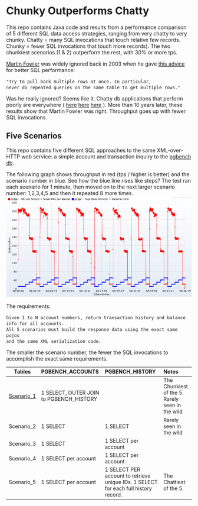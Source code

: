 Chunky Outperforms Chatty
====================

This repo contains Java code and results from a performance comparison of 5 different SQL data access strategies, ranging from very chatty to very chunky.  Chatty = many SQL invocations that touch relative few records.  Chunky = fewer SQL invocations that touch more records).  The two chunkiest scenarios (1 & 2) outperform the rest, with 30% or more tps.

[Martin Fowler](http://martinfowler.com/) was widely ignored back in 2003 when he gave [this advice](http://www.informit.com/articles/article.aspx?p=30661&seqNum=3) for better SQL performance:

```
"Try to pull back multiple rows at once. In particular, 
never do repeated queries on the same table to get multiple rows."
```

Was he really ignored?  Seems like it.  Chatty db applications that perform poorly are everywhere ( [here](http://apmblog.compuware.com/2010/06/15/top-10-performance-problems-taken-from-zappos-monster-and-co/) [here](http://blogs.msdn.com/b/alikl/archive/2008/04/28/performance-sin-chatty-database-access-and-loops-plus-another-free-performance-tool.aspx) [here](http://dotnet.dzone.com/news/select-n1-problem-%E2%80%93-how)  ).  More than 10 years later, these results show that Martin Fowler was right.  Throughput goes up with fewer SQL invocations.  

Five Scenarios
--------------
This repo contains five different SQL approaches to the same XML-over-HTTP web service:  a simple account and transaction inquiry to the [pgbench db](http://www.postgresql.org/docs/9.2/static/pgbench.html).  

The following graph shows throughput in red (tps / higher is better) and the scenario number in blue.
See how the blue line rises like steps?  The test ran each scenario for 1 minute, then moved on to the next larger scenario number:  1,2,3,4,5 and then it repeated 8 more times.
![Inquiry for 5 accountIds](https://github.com/eostermueller/chunkyOutperformsChatty/blob/master/results/fiveAccounts/tps-by-scenario.png)

The requirements:  

```
Given 1 to N account numbers, return transaction history and balance info for all accounts.  
All 5 scenarios must build the response data using the exact same pojos 
and the same XML serialization code.
```

The smaller the scenario number, the fewer the SQL invocations to accomplish the exact same requirements.


| Tables        | PGBENCH_ACCOUNTS           | PGBENCH_HISTORY  | Notes |
| ------------- |:--------------|:----- |:-----|
| [Scenario_1](https://github.com/eostermueller/chunkyOutperformsChatty/tree/master/src/main/java/com/github/eostermueller/pgbench/dataaccess_1)    | 1 SELECT, OUTER JOIN to PGBENCH_HISTORY      |   | The Chunkiest of the 5.  Rarely seen in the wild |
| Scenario_2    | 1 SELECT      |   1 SELECT | Rarely seen in the wild  |
| Scenario_3    | 1 SELECT      | 1 SELECT per account |  |
| Scenario_4    | 1 SELECT per account  | 1 SELECT per account |  |
| Scenario_5    | 1 SELECT per account  | 1 SELECT PER account to retrieve unique IDs.  1 SELECT for each full history record. | The  Chattiest of the 5. |
